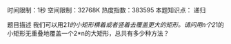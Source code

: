 时间限制：1秒 空间限制：32768K 热度指数：383595
本题知识点： 递归

题目描述
我们可以用2*1的小矩形横着或者竖着去覆盖更大的矩形。请问用n个2*1的小矩形无重叠地覆盖一个2*n的大矩形，总共有多少种方法？